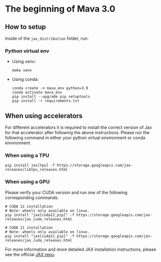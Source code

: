 # The beginning of Mava 3.0

## How to setup
Inside of the `jax_distribution` folder, run:

### Python virtual env
- Using venv:
    ```
    make venv
    ```
- Using conda:
    ```
    conda create -n mava_env python=3.9
    conda activate mava_env
    pip install --upgrade pip setuptools
    pip install -r requirements.txt
    ```


## When using accelerators
For different accelerators it is required to install the correct version of Jax for that accelerator after following the above instructions. Please run the following command in either your python virtual environment or conda environment.

### When using a TPU
```
pip install jax[tpu] -f https://storage.googleapis.com/jax-releases/libtpu_releases.html
```

### When using a GPU
Please verify your CUDA version and run one of the following corresponding commands.

```
# CUDA 12 installation
# Note: wheels only available on linux.
pip install "jax[cuda12_pip]" -f https://storage.googleapis.com/jax-releases/jax_cuda_releases.html

# CUDA 11 installation
# Note: wheels only available on linux.
pip install "jax[cuda11_pip]" -f https://storage.googleapis.com/jax-releases/jax_cuda_releases.html
```
For more information and more detailed JAX installation instructions, please see the official [JAX repo](https://github.com/google/jax).
